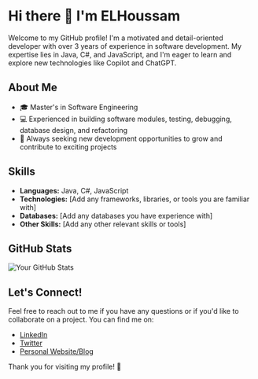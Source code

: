 # Hi there 👋 I'm ELHoussam

Welcome to my GitHub profile! I'm a motivated and detail-oriented developer with over 3 years of experience in software development. My expertise lies in Java, C#, and JavaScript, and I'm eager to learn and explore new technologies like Copilot and ChatGPT.

## About Me

- 🎓 Master's in Software Engineering
- 💻 Experienced in building software modules, testing, debugging, database design, and refactoring
- 🌱 Always seeking new development opportunities to grow and contribute to exciting projects

## Skills

- **Languages:** Java, C#, JavaScript
- **Technologies:** [Add any frameworks, libraries, or tools you are familiar with]
- **Databases:** [Add any databases you have experience with]
- **Other Skills:** [Add any other relevant skills or tools]

## GitHub Stats

![Your GitHub Stats](https://github-readme-stats.vercel.app/api?username=yourusername&show_icons=true&theme=radical)

## Let's Connect!

Feel free to reach out to me if you have any questions or if you'd like to collaborate on a project. You can find me on:

- [LinkedIn](your-linkedin-profile)
- [Twitter](your-twitter-profile)
- [Personal Website/Blog](your-website)

Thank you for visiting my profile! 🚀
